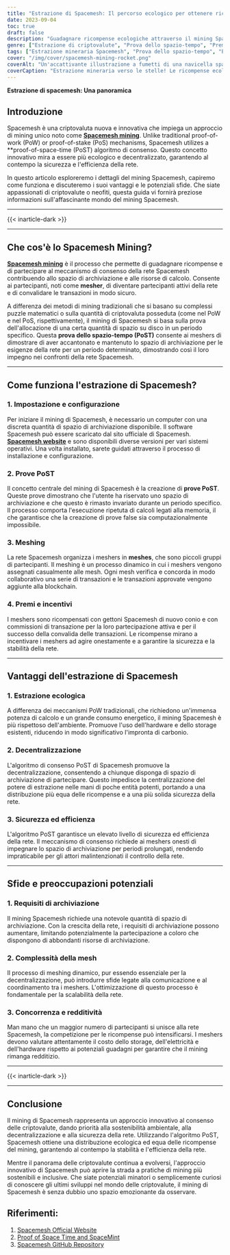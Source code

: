```yaml
---
title: "Estrazione di Spacemesh: Il percorso ecologico per ottenere ricompense decentralizzate"
date: 2023-09-04
toc: true
draft: false
description: "Guadagnare ricompense ecologiche attraverso il mining Spacemesh, un approccio decentralizzato che utilizza l'innovativo algoritmo di consenso PoST."
genre: ["Estrazione di criptovalute", "Prova dello spazio-tempo", "Premi decentralizzati", "Miniere ecologiche", "Tecnologia Blockchain", "Criptovalute", "Estrazione di criptovalute", "Prova dello spazio", "Decentramento", "Consenso Blockchain"]
tags: ["Estrazione mineraria Spacemesh", "Prova dello spazio-tempo", "Ecologico", "Decentramento", "Estrazione di criptovalute", "Tecnologia Blockchain", "Maglie", "Prove PoST", "Premi minerari", "Appassionati di criptovalute", "Consenso decentralizzato", "Soluzioni minerarie ecocompatibili", "Premi in criptovaluta", "Sicurezza delle criptovalute", "Prova dello spazio", "Innovazione crittografica", "Rete Blockchain", "Rete Spacemesh", "Processo di meshing", "Efficienza delle criptovalute", "Partecipazione alla criptovaluta", "Scalabilità delle criptovalute", "Incentivi Blockchain", "Software Spacemesh", "Gettoni Spacemesh", "Rete crittografica", "Transazioni in criptovaluta", "Decentralizzazione delle criptovalute", "Sfide di crittografia"]
cover: "/img/cover/spacemesh-mining-rocket.png"
coverAlt: "Un'accattivante illustrazione a fumetti di una navicella spaziale alimentata da un razzo che estrae criptovalute nello spazio, a simboleggiare l'innovativo ed ecologico processo di estrazione Spacemesh."
coverCaption: "Estrazione mineraria verso le stelle! Le ricompense ecologiche di Spacemesh vi aspettano."
---
```


**Estrazione di spacemesh: Una panoramica**

## Introduzione

Spacemesh è una criptovaluta nuova e innovativa che impiega un approccio di mining unico noto come [**Spacemesh mining**](https://www.spacemesh.io/). Unlike traditional proof-of-work (PoW) or proof-of-stake (PoS) mechanisms, Spacemesh utilizes a **proof-of-space-time (PoST) algoritmo di consenso. Questo concetto innovativo mira a essere più ecologico e decentralizzato, garantendo al contempo la sicurezza e l'efficienza della rete.

In questo articolo esploreremo i dettagli del mining Spacemesh, capiremo come funziona e discuteremo i suoi vantaggi e le potenziali sfide. Che siate appassionati di criptovalute o neofiti, questa guida vi fornirà preziose informazioni sull'affascinante mondo del mining Spacemesh.

______
{{< inarticle-dark >}}
______

## Che cos'è lo Spacemesh Mining?

[**Spacemesh mining**](https://www.spacemesh.io/) è il processo che permette di guadagnare ricompense e di partecipare al meccanismo di consenso della rete Spacemesh contribuendo allo spazio di archiviazione e alle risorse di calcolo. Consente ai partecipanti, noti come **mesher**, di diventare partecipanti attivi della rete e di convalidare le transazioni in modo sicuro.

A differenza dei metodi di mining tradizionali che si basano su complessi puzzle matematici o sulla quantità di criptovaluta posseduta (come nel PoW e nel PoS, rispettivamente), il mining di Spacemesh si basa sulla prova dell'allocazione di una certa quantità di spazio su disco in un periodo specifico. Questa **prova dello spazio-tempo (PoST)** consente ai meshers di dimostrare di aver accantonato e mantenuto lo spazio di archiviazione per le esigenze della rete per un periodo determinato, dimostrando così il loro impegno nei confronti della rete Spacemesh.

______

## Come funziona l'estrazione di Spacemesh?

### 1. Impostazione e configurazione

Per iniziare il mining di Spacemesh, è necessario un computer con una discreta quantità di spazio di archiviazione disponibile. Il software Spacemesh può essere scaricato dal sito ufficiale di Spacemesh. [**Spacemesh website**](https://www.spacemesh.io/) e sono disponibili diverse versioni per vari sistemi operativi. Una volta installato, sarete guidati attraverso il processo di installazione e configurazione.

### 2. Prove PoST

Il concetto centrale del mining di Spacemesh è la creazione di **prove PoST**. Queste prove dimostrano che l'utente ha riservato uno spazio di archiviazione e che questo è rimasto invariato durante un periodo specifico. Il processo comporta l'esecuzione ripetuta di calcoli legati alla memoria, il che garantisce che la creazione di prove false sia computazionalmente impossibile.

### 3. Meshing

La rete Spacemesh organizza i meshers in **meshes**, che sono piccoli gruppi di partecipanti. Il meshing è un processo dinamico in cui i meshers vengono assegnati casualmente alle mesh. Ogni mesh verifica e concorda in modo collaborativo una serie di transazioni e le transazioni approvate vengono aggiunte alla blockchain.

### 4. Premi e incentivi

I meshers sono ricompensati con gettoni Spacemesh di nuovo conio e con commissioni di transazione per la loro partecipazione attiva e per il successo della convalida delle transazioni. Le ricompense mirano a incentivare i meshers ad agire onestamente e a garantire la sicurezza e la stabilità della rete.

______

## Vantaggi dell'estrazione di Spacemesh

### 1. Estrazione ecologica

A differenza dei meccanismi PoW tradizionali, che richiedono un'immensa potenza di calcolo e un grande consumo energetico, il mining Spacemesh è più rispettoso dell'ambiente. Promuove l'uso dell'hardware e dello storage esistenti, riducendo in modo significativo l'impronta di carbonio.

### 2. Decentralizzazione

L'algoritmo di consenso PoST di Spacemesh promuove la decentralizzazione, consentendo a chiunque disponga di spazio di archiviazione di partecipare. Questo impedisce la centralizzazione del potere di estrazione nelle mani di poche entità potenti, portando a una distribuzione più equa delle ricompense e a una più solida sicurezza della rete.

### 3. Sicurezza ed efficienza

L'algoritmo PoST garantisce un elevato livello di sicurezza ed efficienza della rete. Il meccanismo di consenso richiede ai meshers onesti di impegnare lo spazio di archiviazione per periodi prolungati, rendendo impraticabile per gli attori malintenzionati il controllo della rete.

______

## Sfide e preoccupazioni potenziali

### 1. Requisiti di archiviazione

Il mining Spacemesh richiede una notevole quantità di spazio di archiviazione. Con la crescita della rete, i requisiti di archiviazione possono aumentare, limitando potenzialmente la partecipazione a coloro che dispongono di abbondanti risorse di archiviazione.

### 2. Complessità della mesh

Il processo di meshing dinamico, pur essendo essenziale per la decentralizzazione, può introdurre sfide legate alla comunicazione e al coordinamento tra i meshers. L'ottimizzazione di questo processo è fondamentale per la scalabilità della rete.

### 3. Concorrenza e redditività

Man mano che un maggior numero di partecipanti si unisce alla rete Spacemesh, la competizione per le ricompense può intensificarsi. I meshers devono valutare attentamente il costo dello storage, dell'elettricità e dell'hardware rispetto ai potenziali guadagni per garantire che il mining rimanga redditizio.

______
{{< inarticle-dark >}}
______

## Conclusione

Il mining di Spacemesh rappresenta un approccio innovativo al consenso delle criptovalute, dando priorità alla sostenibilità ambientale, alla decentralizzazione e alla sicurezza della rete. Utilizzando l'algoritmo PoST, Spacemesh ottiene una distribuzione ecologica ed equa delle ricompense del mining, garantendo al contempo la stabilità e l'efficienza della rete.

Mentre il panorama delle criptovalute continua a evolversi, l'approccio innovativo di Spacemesh può aprire la strada a pratiche di mining più sostenibili e inclusive. Che siate potenziali minatori o semplicemente curiosi di conoscere gli ultimi sviluppi nel mondo delle criptovalute, il mining di Spacemesh è senza dubbio uno spazio emozionante da osservare.

## Riferimenti:

1. [Spacemesh Official Website](https://www.spacemesh.io/)
2. [Proof of Space Time and SpaceMint](https://eprint.iacr.org/2013/796.pdf)
3. [Spacemesh GitHub Repository](https://github.com/spacemeshos)
